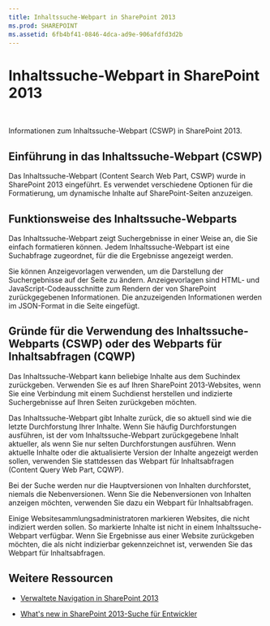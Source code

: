 ```yaml
---
title: Inhaltssuche-Webpart in SharePoint 2013
ms.prod: SHAREPOINT
ms.assetid: 6fb4bf41-0846-4dca-ad9e-906afdfd3d2b
---
```



# Inhaltssuche-Webpart in SharePoint 2013

  
    
    
![Konzeptuelles Übersichtsthema](images/mod_icon_badge_conoverview.png)
  
    
    

  
    
    

  
    
    
Informationen zum Inhaltssuche-Webpart (CSWP) in SharePoint 2013.
## Einführung in das Inhaltssuche-Webpart (CSWP)
<a name="SP15_CSWP_IntroducingCSWP"> </a>

Das Inhaltssuche-Webpart (Content Search Web Part, CSWP) wurde in SharePoint 2013 eingeführt. Es verwendet verschiedene Optionen für die Formatierung, um dynamische Inhalte auf SharePoint-Seiten anzuzeigen.
  
    
    

## Funktionsweise des Inhaltssuche-Webparts
<a name="SP15_CSWP_HowCSWPWorks"> </a>

Das Inhaltssuche-Webpart zeigt Suchergebnisse in einer Weise an, die Sie einfach formatieren können. Jedem Inhaltssuche-Webpart ist eine Suchabfrage zugeordnet, für die die Ergebnisse angezeigt werden.
  
    
    
Sie können Anzeigevorlagen verwenden, um die Darstellung der Suchergebnisse auf der Seite zu ändern. Anzeigevorlagen sind HTML- und JavaScript-Codeausschnitte zum Rendern der von SharePoint zurückgegebenen Informationen. Die anzuzeigenden Informationen werden im JSON-Format in die Seite eingefügt. 
  
    
    

## Gründe für die Verwendung des Inhaltssuche-Webparts (CSWP) oder des Webparts für Inhaltsabfragen (CQWP)
<a name="SP15_CSWP_WhenToUseCSWPorCQWP"> </a>

Das Inhaltssuche-Webpart kann beliebige Inhalte aus dem Suchindex zurückgeben. Verwenden Sie es auf Ihren SharePoint 2013-Websites, wenn Sie eine Verbindung mit einem Suchdienst herstellen und indizierte Suchergebnisse auf Ihren Seiten zurückgeben möchten. 
  
    
    
Das Inhaltssuche-Webpart gibt Inhalte zurück, die so aktuell sind wie die letzte Durchforstung Ihrer Inhalte. Wenn Sie häufig Durchforstungen ausführen, ist der vom Inhaltssuche-Webpart zurückgegebene Inhalt aktueller, als wenn Sie nur selten Durchforstungen ausführen. Wenn aktuelle Inhalte oder die aktualisierte Version der Inhalte angezeigt werden sollen, verwenden Sie stattdessen das Webpart für Inhaltsabfragen (Content Query Web Part, CQWP).
  
    
    
Bei der Suche werden nur die Hauptversionen von Inhalten durchforstet, niemals die Nebenversionen. Wenn Sie die Nebenversionen von Inhalten anzeigen möchten, verwenden Sie dazu ein Webpart für Inhaltsabfragen.
  
    
    
Einige Websitesammlungsadministratoren markieren Websites, die nicht indiziert werden sollen. So markierte Inhalte ist nicht in einem Inhaltssuche-Webpart verfügbar. Wenn Sie Ergebnisse aus einer Website zurückgeben möchten, die als nicht indizierbar gekennzeichnet ist, verwenden Sie das Webpart für Inhaltsabfragen.
  
    
    

## Weitere Ressourcen
<a name="SP15_CSWP_AdditionalResources"> </a>


-  [Verwaltete Navigation in SharePoint 2013](managed-navigation-in-sharepoint-2013.md)
    
  
-  [What's new in SharePoint 2013-Suche für Entwickler](what-s-new-in-sharepoint-2013-search-for-developers.md)
    
  


